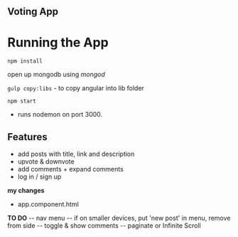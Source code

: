 ## Voting App ##

# Running the App
`npm install`

open up mongodb using *mongod*

`gulp copy:libs`   -   to copy angular into lib folder

`npm start`  

- runs nodemon on port 3000. 

## Features ##
- add posts with title, link and description
- upvote & downvote
- add comments + expand comments
- log in / sign up


**my changes**
- app.component.html

**TO DO**
-- nav menu
-- if on smaller devices, put 'new post' in menu, remove from side
-- toggle & show comments
-- paginate or Infinite Scroll